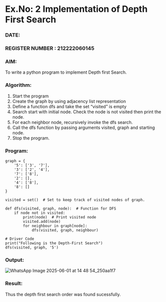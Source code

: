 # Ex.No: 2  Implementation of Depth First Search
### DATE:                                                                            
### REGISTER NUMBER : 212222060145
### AIM:
To write a python program to implement Depth first Search. 
### Algorithm:
1. Start the program
2. Create the graph by using adjacency list representation
3. Define a function dfs and take the set “visited” is empty 
4. Search start with initial node. Check the node is not visited then print the node.
5. For each neighbor node, recursively invoke the dfs search.
6. Call the dfs function by passing arguments visited, graph and starting node.
7. Stop the program.
### Program:
```
graph = {
    '5': ['3', '7'],
    '3': ['2', '4'],
    '7': ['8'],
    '2': [],
    '4': ['8'],
    '8': []
}

visited = set()  # Set to keep track of visited nodes of graph.

def dfs(visited, graph, node):  # Function for DFS
    if node not in visited:
        print(node)  # Print visited node
        visited.add(node)
        for neighbour in graph[node]:
            dfs(visited, graph, neighbour)

# Driver Code
print("Following is the Depth-First Search")
dfs(visited, graph, '5')
```
### Output:
![WhatsApp Image 2025-06-01 at 14 48 54_250aa1f7](https://github.com/user-attachments/assets/ba2a0081-f28c-464e-8574-00f75c60a629)



### Result:
Thus the depth first search order was found sucessfully.
